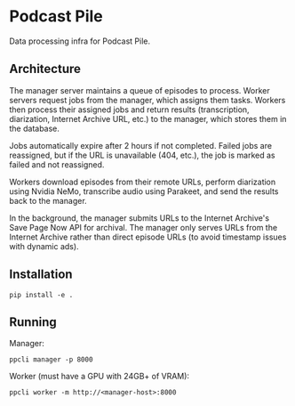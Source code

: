 # Podcast Pile

Data processing infra for Podcast Pile.

## Architecture

The manager server maintains a queue of episodes to process. Worker servers request jobs from the manager, which assigns them tasks. Workers then process their assigned jobs and return results (transcription, diarization, Internet Archive URL, etc.) to the manager, which stores them in the database.

Jobs automatically expire after 2 hours if not completed. Failed jobs are reassigned, but if the URL is unavailable (404, etc.), the job is marked as failed and not reassigned.

Workers download episodes from their remote URLs, perform diarization using Nvidia NeMo, transcribe audio using Parakeet, and send the results back to the manager.

In the background, the manager submits URLs to the Internet Archive's Save Page Now API for archival. The manager only serves URLs from the Internet Archive rather than direct episode URLs (to avoid timestamp issues with dynamic ads).

## Installation

```
pip install -e .
```

## Running

Manager:

```
ppcli manager -p 8000
```

Worker (must have a GPU with 24GB+ of VRAM):

```
ppcli worker -m http://<manager-host>:8000
```
